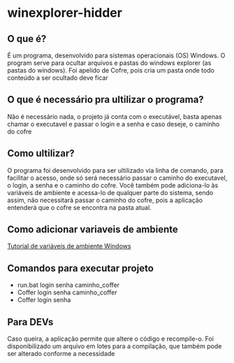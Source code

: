 # winexplorer-hidder
## O que é?
É um programa, desenvolvido para sistemas operacionais (OS) Windows.
O program serve para ocultar arquivos e pastas do windows explorer (as pastas do windows).
Foi apelido de Cofre, pois cria um pasta onde todo conteúdo a ser ocultado deve ficar

## O que é necessário pra ultilizar o programa?
Não é necessário nada, o projeto já conta com o executável, basta apenas chamar o executavel e passar o login e a senha e caso deseje, o caminho do cofre

## Como ultilizar?
O programa foi desenvolvido para ser ultilizado via linha de comando, para facilitar o acesso, onde só será necessário passar o caminho do executavel, o login, a senha e o caminho do cofre.
Você também pode adiciona-lo às variáveis de ambiente e acessa-lo de qualquer parte do sistema, sendo assim, não necessitará passar o caminho do cofre, pois a aplicação entenderá que o cofre se encontra na pasta atual.

## Como adicionar variaveis de ambiente
[Tutorial de variáveis de ambiente Windows](https://docs.microsoft.com/pt-br/windows-server/administration/windows-commands/setx#:~:text=O%20comando%20setx%20tamb%C3%A9m%20recupera,grava%20em%20arquivos%20de%20texto.&text=O%20comando%20set%20%2C%20que%20%C3%A9,a%20janela%20de%20console%20atual.)

## Comandos para executar projeto
* run.bat login senha caminho_coffer
* Coffer login senha caminho_coffer
* Coffer login senha

## Para DEVs
Caso queira, a aplicação permite que altere o código e recompile-o. Foi disponibilizado um arquivo em lotes para a compilação, que também pode ser alterado conforme a necessidade
